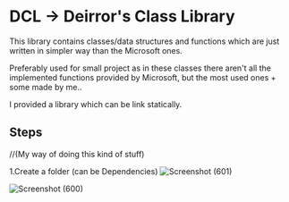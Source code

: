 # DCL -> Deirror's Class Library
This library contains classes/data structures and functions which are just written in simpler way than the Microsoft ones. 

Preferably used for small project as in these classes there aren't all the implemented functions provided by Microsoft, but the most used ones + some made by me..

I provided a library which can be link statically.

Steps
--
//(My way of doing this kind of stuff)

1.Create a folder (can be Dependencies)
![Screenshot (601)](https://github.com/user-attachments/assets/26782f55-603e-4f06-b47f-3c6f6dfb4a12)

![Screenshot (600)](https://github.com/user-attachments/assets/6eaec1f7-9d9d-444c-a068-3a49c531e738)
